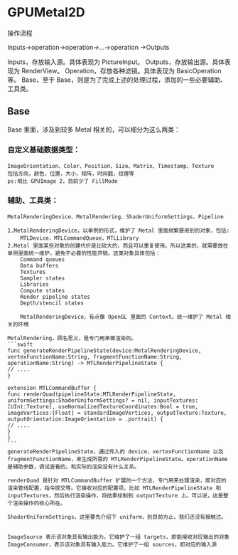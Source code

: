 # GPUMetal2D
操作流程

Inputs->operation->operation->...->operation ->Outputs

Inputs，存放输入源。具体表现为 PictureInput。
Outputs，存放输出源。具体表现为 RenderView。
Operation，存放各种滤镜。具体表现为 BasicOperation 等。
Base，至于 Base，则是为了完成上述的处理过程，添加的一些必要辅助、工具类。

## Base
Base 里面，涉及到较多 Metal 相关的，可以细分为这么两类：

### 自定义基础数据类型：
    ImageOrientation、Color、Position、Size、Matrix、Timestamp、Texture
    包括方向，颜色，位置，大小，矩阵，时间戳，纹理等
    ps:相比 GPUImage 2，目前少了 FillMode
    
###  辅助、工具类：
    MetalRenderingDevice、MetalRendering、ShaderUniformSettings、Pipeline
    
    1.MetalRenderingDevice，以单例的形式，维护了 Metal 里面频繁要用到的对象，包括:
        MTLDevice，MTLCommandQueue，MTLLibrary
    2.Metal 里面某些对象的创建代价是比较大的，而且可以重复使用。所以这类的，就需要放在单例里面统一维护，避免不必要的性能开销。这类对象具体包括：
        Command queues
        Data buffers
        Textures
        Sampler states
        Libraries
        Compute states
        Render pipeline states
        Depth/stencil states
        
        MetalRenderingDevice，有点像 OpenGL 里面的 Context。统一维护了 Metal 相关的环境

    MetalRendering，顾名思义，是专门用来做渲染的。
    ```swift
    func generateRenderPipelineState(device:MetalRenderingDevice, vertexFunctionName:String, fragmentFunctionName:String, operationName:String) -> MTLRenderPipelineState {
    // ....
    }
    
    extension MTLCommandBuffer {
    func renderQuad(pipelineState:MTLRenderPipelineState, uniformSettings:ShaderUniformSettings? = nil, inputTextures:[UInt:Texture], useNormalizedTextureCoordinates:Bool = true, imageVertices:[Float] = standardImageVertices, outputTexture:Texture, outputOrientation:ImageOrientation = .portrait) {
    // ....
    }
    }
    ```
    generateRenderPipelineState，通过传入的 device，vertexFunctionName 以及 fragmentFunctionName，来生成所需的 MTLRenderPipelineState。operationName 是辅助参数，调试查看的，和实际的渲染没有什么关系。

    renderQuad 是针对 MTLCommandBuffer 扩展的一个方法，专门用来处理渲染，即对应的渲染管线配置，指令提交等。它接收对应的配置项，比如 MTLRenderPipelineState 和 inputTextures，然后执行渲染操作，将结果绘制到 outputTexture 上。可以说，这是整个渲染操作的核心所在。
    
    ShaderUniformSettings，这里要先介绍下 uniform，到目前为止，我们还没有接触过。
    
    
    ImageSource 表示该对象具有输出能力。它维护了一组 targets，即能接收对应输出的对象
    ImageConsumer，表示该对象具有输入能力。它维护了一组 sources，即对应的输入源
